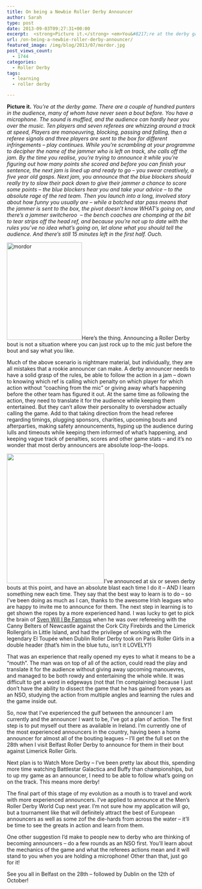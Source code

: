 ```yaml
---
title: On being a Newbie Roller Derby Announcer
author: Sarah
type: post
date: 2013-09-03T09:27:31+00:00
excerpt:  <strong>Picture it.</strong> <em>You&#8217;re at the derby game. There are a couple of hundred punters in the audience, many of whom have never seen a bout before. You have a microphone.
url: /on-being-a-newbie-roller-derby-announcer/
featured_image: /img/blog/2013/07/mordor.jpg
post_views_count:
  - 1744
categories:
  - Roller Derby
tags:
  - learning
  - roller derby

---
```

<p style="text-align: left;">
  <strong>Picture it.</strong> <em>You&#8217;re at the derby game. There are a couple of hundred punters in the audience, many of whom have never seen a bout before. You have a microphone. The sound is muffled, and the audience can hardly hear you over the music. Ten players and seven referees are whizzing around a track at speed, Players are manoeuvring, blocking, passing and falling, then a referee signals and three players are sent to the box for different infringements &#8211; play continues. While you&#8217;re scrambling at your programme to decipher the name of the jammer who is left on track, she calls off the jam. By the time you realise, you&#8217;re trying to announce it while you&#8217;re figuring out how many points she scored and before you can finish your sentence, the next jam is lined up and ready to go &#8211; you swear creatively, a five year old gasps. Next jam, you announce that the blue blockers should really try to slow their pack down to give their jammer a chance to score some points &#8211; the blue blockers hear you and take your advice &#8211; to the absolute rage of the red team. Then you launch into a long, involved story about how funny you usually are &#8211; while a botched star pass means that the jammer is sent to the box, the pivot doesn&#8217;t know WHAT&#8217;s going on, and there&#8217;s a jammer switcheroo  &#8211; the bench coaches are chomping at the bit to tear strips off the head ref, and because you&#8217;re not up to date with the rules you&#8217;ve no idea what&#8217;s going on, let alone what you should tell the audience. And there&#8217;s still 15 minutes left in the first half. Ouch.</em>
</p>

<img class="alignleft" src="/img/blog/2013/07/mordor.jpg" alt="mordor" width="200" height="260" />Here&#8217;s the thing. Announcing a Roller Derby bout is not a situation where you can just rock up to the mic just before the bout and say what you like.

Much of the above scenario is nightmare material, but individually, they are all mistakes that a rookie announcer can make. A derby announcer needs to have a solid grasp of the rules, be able to follow the action in a jam &#8211; down to knowing which ref is calling which penalty on which player for which action without &#8220;coaching from the mic&#8221; or giving away what&#8217;s happening before the other team has figured it out. At the same time as following the action, they need to translate it for the audience while keeping them entertained. But they can&#8217;t allow their personality to overshadow actually calling the game. Add to that taking direction from the head referee regarding timings, plugging sponsors, charities, upcoming bouts and afterparties, making safety announcements, hyping up the audience during lulls and timeouts while keeping them informed of what&#8217;s happening, and keeping vague track of penalties, scores and other game stats &#8211; and it&#8217;s no wonder that most derby announcers are absolute loop-the-loops.

<img class="alignright" src="https://fbcdn-sphotos-b-a.akamaihd.net/hphotos-ak-ash4/998010_10151693321648928_1323536116_n.jpg" alt="" width="259" height="346" />I&#8217;ve announced at six or seven derby bouts at this point, and have an absolute blast each time I do it &#8211; AND I learn something new each time. They say that the best way to learn is to do &#8211; so I&#8217;ve been doing as much as I can, thanks to the awesome Irish leagues who are happy to invite me to announce for them. The next step in learning is to get shown the ropes by a more experienced hand. I was lucky to get to pick the brain of <a href="http://fatladonskates.blogspot.co.uk/" target="_blank">Sven Will I Be Famous</a> when he was over refereeing with the Canny Belters of Newcastle against the Cork City Firebirds and the Limerick Rollergirls in Little Island, and had the privilege of working with the legendary El Toupée when Dublin Roller Derby took on Paris Roller Girls in a double header (that&#8217;s him in the blue tutu, isn&#8217;t it LOVELY?)

That was an experience that really opened my eyes to what it means to be a &#8220;mouth&#8221;. The man was on top of all of the action, could read the play and translate it for the audience without giving away upcoming manouevres, and managed to be both rowdy and entertaining the whole while. It was difficult to get a word in edgeways (not that I&#8217;m complaining) because I just don&#8217;t have the ability to dissect the game that he has gained from years as an NSO, studying the action from multiple angles and learning the rules and the game inside out.

So, now that I&#8217;ve experienced the gulf between the announcer I am currently and the announcer I want to be, I&#8217;ve got a plan of action. The first step is to put myself out there as available in Ireland. I&#8217;m currently one of the most experienced announcers in the country, having been a home announcer for almost all of the bouting leagues &#8211; I&#8217;ll get the full set on the 28th when I visit Belfast Roller Derby to announce for them in their bout against Limerick Roller Girls.

Next plan is to Watch More Derby &#8211; I&#8217;ve been pretty lax about this, spending more time watching Battlestar Galactica and Buffy than championships, but to up my game as an announcer, I need to be able to follow what&#8217;s going on on the track. This means more derby!

The final part of this stage of my evolution as a mouth is to travel and work with more experienced announcers. I&#8217;ve applied to announce at the Men&#8217;s Roller Derby World Cup next year. I&#8217;m not sure how my application will go, but a tournament like that will definitely attract the best of European announcers as well as some zof the die-hards from across the water &#8211; it&#8217;ll be time to see the greats in action and learn from them.

One other suggestion I&#8217;d make to people new to derby who are thinking of becoming announcers &#8211; do a few rounds as an NSO first. You&#8217;ll learn about the mechanics of the game and what the referees actions mean and it will stand to you when you are holding a microphone! Other than that, just go for it!

See you all in Belfast on the 28th &#8211; followed by Dublin on the 12th of October!

&nbsp;